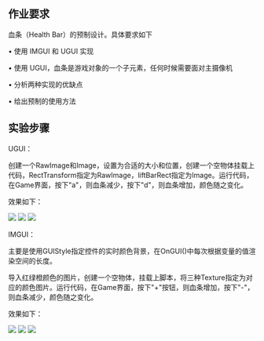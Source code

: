 ## 作业要求
血条（Health Bar）的预制设计。具体要求如下

• 使用 IMGUI 和 UGUI 实现

• 使用 UGUI，血条是游戏对象的一个子元素，任何时候需要面对主摄像机

• 分析两种实现的优缺点

• 给出预制的使用方法

## 实验步骤

UGUI：

创建一个RawImage和Image，设置为合适的大小和位置，创建一个空物体挂载上代码，RectTransform指定为RawImage，liftBarRect指定为Image。运行代码，在Game界面，按下"a"，则血条减少，按下"d"，则血条增加，颜色随之变化。

效果如下：

<img src="https://github.com/linsuling/3D_game_homework_file/blob/main/%E4%BD%9C%E4%B8%9A8_UI%E7%B3%BB%E7%BB%9F_%E8%A1%80%E6%9D%A1/Images/pic1.jpg" />

<img src="https://github.com/linsuling/3D_game_homework_file/blob/main/%E4%BD%9C%E4%B8%9A8_UI%E7%B3%BB%E7%BB%9F_%E8%A1%80%E6%9D%A1/Images/pic2.jpg" />

<img src="https://github.com/linsuling/3D_game_homework_file/blob/main/%E4%BD%9C%E4%B8%9A8_UI%E7%B3%BB%E7%BB%9F_%E8%A1%80%E6%9D%A1/Images/pic3.jpg" />

IMGUI：

主要是使用GUIStyle指定控件的实时颜色背景，在OnGUI()中每次根据变量的值渲染空间的长度。

导入红绿橙颜色的图片，创建一个空物体，挂载上脚本，将三种Texture指定为对应的颜色图片。运行代码，在Game界面，按下"+"按钮，则血条增加，按下"-"，则血条减少，颜色随之变化。

效果如下：

<img src="https://github.com/linsuling/3D_game_homework_file/blob/main/%E4%BD%9C%E4%B8%9A8_UI%E7%B3%BB%E7%BB%9F_%E8%A1%80%E6%9D%A1/Images/pic4.png" />

<img src="https://github.com/linsuling/3D_game_homework_file/blob/main/%E4%BD%9C%E4%B8%9A8_UI%E7%B3%BB%E7%BB%9F_%E8%A1%80%E6%9D%A1/Images/pic5.png" />

<img src="https://github.com/linsuling/3D_game_homework_file/blob/main/%E4%BD%9C%E4%B8%9A8_UI%E7%B3%BB%E7%BB%9F_%E8%A1%80%E6%9D%A1/Images/pic6.png" />

